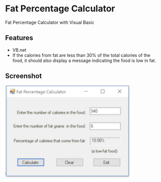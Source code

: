 
# Fat Percentage Calculator
Fat Percentage Calculator with Visual Basic

## Features
* VB.net
* If the calories from fat are less than 30% of the total calories of the food, it should also display a message indicating the food is low in fat.

## Screenshot
<img src="ScreenShot.png" width="400" title="screenshot"/>
